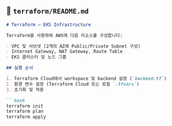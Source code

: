 
## 📄 `terraform/README.md`

```md
# Terraform – EKS Infrastructure

Terraform을 사용하여 AWS에 다음 리소스를 구성합니다:

- VPC 및 서브넷 (2개의 AZ에 Public/Private Subnet 구성)
- Internet Gateway, NAT Gateway, Route Table
- EKS 클러스터 및 노드 그룹

## 실행 순서

1. Terraform Cloud에서 workspace 및 backend 설정 (`backend.tf`)
2. 환경 변수 설정 (Terraform Cloud 또는 로컬 `.tfvars`)
3. 초기화 및 적용

```bash
terraform init
terraform plan
terraform apply
```

